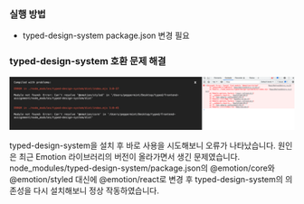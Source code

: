### 실행 방법

- typed-design-system package.json 변경 필요

### typed-design-system 호환 문제 해결

<img src="./previews/error.png" alt="error" />

typed-design-system을 설치 후 바로 사용을 시도해보니 오류가 나타났습니다. 원인은 최근 Emotion 라이브러리의 버전이 올라가면서 생긴 문제였습니다. node_modules/typed-design-system/package.json의 @emotion/core와 @emotion/styled 대신에 @emotion/react로 변경 후 typed-design-system의 의존성을 다시 설치해보니 정상 작동하였습니다.
